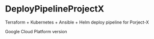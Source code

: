 # DeployPipelineProjectX
Terraform + Kubernetes + Ansible + Helm deploy pipeline for Porject-X

Google Cloud Platform version
